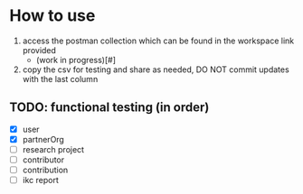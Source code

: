 # How to use

1. access the postman collection which can be found in the workspace link provided
   - (work in progress)[#]
2. copy the csv for testing and share as needed, DO NOT commit updates with the last column

## TODO: functional testing (in order)

- [x] user
- [x] partnerOrg
- [ ] research project
- [ ] contributor
- [ ] contribution
- [ ] ikc report
